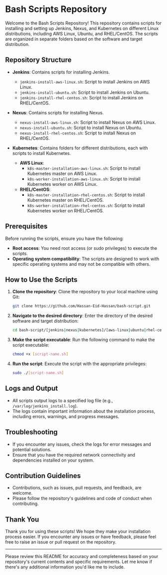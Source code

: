 # Bash Scripts Repository

Welcome to the Bash Scripts Repository! This repository contains scripts for installing and setting up Jenkins, Nexus, and Kubernetes on different Linux distributions, including AWS Linux, Ubuntu, and RHEL/CentOS. The scripts are organized in separate folders based on the software and target distribution.

## Repository Structure

- **Jenkins**: Contains scripts for installing Jenkins.
  - `jenkins-install-aws-linux.sh`: Script to install Jenkins on AWS Linux.
  - `jenkins-install-ubuntu.sh`: Script to install Jenkins on Ubuntu.
  - `jenkins-install-rhel-centos.sh`: Script to install Jenkins on RHEL/CentOS.

- **Nexus**: Contains scripts for installing Nexus.
  - `nexus-install-aws-linux.sh`: Script to install Nexus on AWS Linux.
  - `nexus-install-ubuntu.sh`: Script to install Nexus on Ubuntu.
  - `nexus-install-rhel-centos.sh`: Script to install Nexus on RHEL/CentOS.

- **Kubernetes**: Contains folders for different distributions, each with scripts to install Kubernetes.
  - **AWS Linux**:
    - `k8s-master-installation-aws-linux.sh`: Script to install Kubernetes master on AWS Linux.
    - `k8s-worker-installation-aws-linux.sh`: Script to install Kubernetes worker on AWS Linux.
  - **RHEL/CentOS**:
    - `k8s-master-installation-rhel-centos.sh`: Script to install Kubernetes master on RHEL/CentOS.
    - `k8s-worker-installation-rhel-centos.sh`: Script to install Kubernetes worker on RHEL/CentOS.

## Prerequisites

Before running the scripts, ensure you have the following:

- **Root access**: You need root access (or sudo privileges) to execute the scripts.
- **Operating system compatibility**: The scripts are designed to work with specific operating systems and may not be compatible with others.

## How to Use the Scripts

1. **Clone the repository**: Clone the repository to your local machine using Git:

    ```bash
    git clone https://github.com/Hassan-Eid-Hassan/bash-script.git
    ```

2. **Navigate to the desired directory**: Enter the directory of the desired software and target distribution:

    ```bash
    cd bash-script/[jenkins|nexus|kubernetes]/[aws-linux|ubuntu|rhel-centos]
    ```

3. **Make the script executable**: Run the following command to make the script executable:

    ```bash
    chmod +x [script-name.sh]
    ```

4. **Run the script**: Execute the script with the appropriate privileges:

    ```bash
    sudo ./[script-name.sh]
    ```

## Logs and Output

- All scripts output logs to a specified log file (e.g., `/var/log/jenkins_install.log`).
- The logs contain important information about the installation process, including errors, warnings, and progress messages.

## Troubleshooting

- If you encounter any issues, check the logs for error messages and potential solutions.
- Ensure that you have the required network connectivity and dependencies installed on your system.

## Contribution Guidelines

- Contributions, such as issues, pull requests, and feedback, are welcome.
- Please follow the repository's guidelines and code of conduct when contributing.

## Thank You

Thank you for using these scripts! We hope they make your installation process easier. If you encounter any issues or have feedback, please feel free to raise an issue or pull request on the repository.

---

Please review this README for accuracy and completeness based on your repository's current contents and specific requirements. Let me know if there's any additional information you'd like me to include.